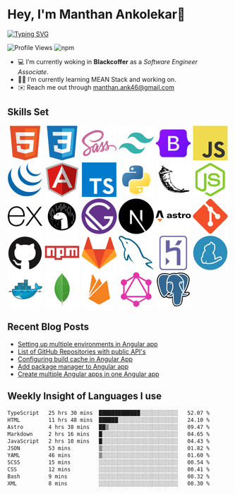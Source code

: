 # Hey, I'm Manthan Ankolekar👋

[![Typing SVG](https://readme-typing-svg.demolab.com?font=Fira+Code&pause=1000&width=435&lines=Front+End+Developer;Learn%2C+Build%2C+Repeat)](https://git.io/typing-svg)

![Profile Views](https://komarev.com/ghpvc/?username=manthanank&color=brightgreen)
![npm](https://img.shields.io/npm/dw/manthanank)

- 💻 I’m currently woking in **Blackcoffer** as a *Software Engineer Associate*.
- 🧑‍💻 I’m currently learning MEAN Stack and working on.
- ✉️ Reach me out through manthan.ank46@gmail.com

## Skills Set

![HTML5](/assets/svg/html.svg)
![CSS3](/assets/svg/css.svg)
![SASS](/assets/svg/sass.svg)
![TailwindCSS](/assets/svg/tailwindcss.svg)
![Bootstrap](/assets/svg/bootstrap.svg)
![JavaScript](/assets/svg/javascript.svg)
![jQuery](/assets/svg/jquery.svg)
![Angular](/assets/svg/angular.svg)
![Typescript](/assets/svg/typescript.svg)
![Python](/assets/svg/python.svg)
![Flask](/assets/svg/flask.svg)
![Node.js](/assets/svg/nodejs.svg)
![Express](/assets/svg/express.svg)
![Deno](/assets/svg/deno.svg)
![Gatsby](/assets/svg/gatsby.svg)
![NextJs](/assets/svg/nextjs.svg)
![Astro](/assets/svg/astro.svg)
![Git](/assets/svg/git.svg)
![GitHub](/assets/svg/github.svg)
![Npm](/assets/svg/npm.svg)
![GitLab](/assets/svg/gitlab.svg)
![MySQL](/assets/svg/mysql.svg)
![Heroku](/assets/svg/heroku.svg)
![Yarn](/assets/svg/yarn.svg)
![Docker](/assets/svg/docker.svg)
![MongoDB](/assets/svg//mongodb.svg)
![Firebase](/assets/svg/firebase.svg)
![GraphQL](/assets/svg/graphql.svg)
![Postgresql](/assets/svg/postgresql.svg)

## Recent Blog Posts

<!-- BLOG-POST-LIST:START -->
- [Setting up multiple environments in Angular app](https://dev.to/manthanank/setting-up-multiple-environments-in-angular-app-50kf)
- [List of GitHub Repositories with public API&#39;s](https://dev.to/manthanank/list-of-github-repositories-with-public-apis-3og3)
- [Configuring build cache in Angular App](https://dev.to/manthanank/configuring-build-cache-in-angular-app-546p)
- [Add package manager to Angular app](https://dev.to/manthanank/add-package-manager-to-angular-app-2df)
- [Create multiple Angular apps in one Angular app](https://dev.to/manthanank/create-multiple-angular-apps-in-one-app-lf4)
<!-- BLOG-POST-LIST:END -->

## Weekly Insight of Languages I use

<!--START_SECTION:waka-->

```text
TypeScript   25 hrs 30 mins  █████████████░░░░░░░░░░░░   52.07 %
HTML         11 hrs 48 mins  ██████░░░░░░░░░░░░░░░░░░░   24.10 %
Astro        4 hrs 38 mins   ██▒░░░░░░░░░░░░░░░░░░░░░░   09.47 %
Markdown     2 hrs 16 mins   █░░░░░░░░░░░░░░░░░░░░░░░░   04.65 %
JavaScript   2 hrs 10 mins   █░░░░░░░░░░░░░░░░░░░░░░░░   04.43 %
JSON         53 mins         ▒░░░░░░░░░░░░░░░░░░░░░░░░   01.82 %
YAML         46 mins         ▒░░░░░░░░░░░░░░░░░░░░░░░░   01.60 %
SCSS         15 mins         ░░░░░░░░░░░░░░░░░░░░░░░░░   00.54 %
CSS          12 mins         ░░░░░░░░░░░░░░░░░░░░░░░░░   00.41 %
Bash         9 mins          ░░░░░░░░░░░░░░░░░░░░░░░░░   00.32 %
XML          8 mins          ░░░░░░░░░░░░░░░░░░░░░░░░░   00.30 %
```

<!--END_SECTION:waka-->
